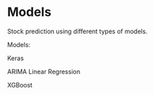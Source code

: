 # Models

Stock prediction using different types of models.

Models:

Keras

ARIMA Linear Regression

XGBoost

